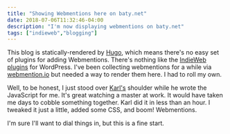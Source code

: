 ```yaml
---
title: "Showing Webmentions here on baty.net"
date: 2018-07-06T11:32:46-04:00 
description: "I'm now displaying webmentions on baty.net"
tags: ["indieweb","blogging"]
---
```


This blog is statically-rendered by [Hugo](https://gohugo.io/), which means
there's no easy set of plugins for adding Webmentions. There's nothing like the
[IndieWeb plugins](https://indieweb.org/WordPress/Plugins) for WordPress. I've
been collecting webmentions for a while via
[webmention.io](https://webmention.io) but needed a way to render them here. I
had to roll my own.

Well, to be honest, I just stood over [Karl's](https://twitter.com/kswedberg/) shoulder while he wrote the JavaScript for me. It's great watching a master at work. It would have taken me days to cobble something together. Karl did it in less than an hour. I tweaked it just a little, added some CSS, and boom! Webmentions.

I'm sure I'll want to dial things in, but this is a fine start.


